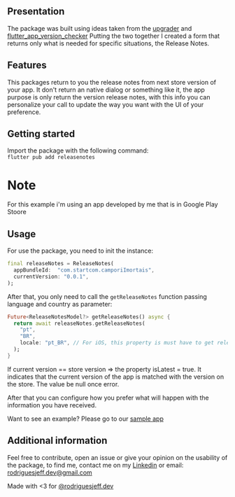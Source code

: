 ## Presentation
The package was built using ideas taken from the [upgrader](https://pub.dev/packages/upgrader) and [flutter_app_version_checker](https://pub.dev/packages/flutter_app_version_checker)
Putting the two together I created a form that returns only what is needed for specific situations, the Release Notes.

## Features

This packages return to you the release notes from next store version of your app.
It don't return an native dialog or something like it, the app purpose is only return the version release notes, with this info you can personalize 
your call to update the way you want with the UI of your preference.

## Getting started

Import the package with the following command:  
`
flutter pub add releasenotes
`

# Note
For this example i'm using an app developed by me that is in Google Play Stoore

## Usage
For use the package, you need to init the instance:

```dart
final releaseNotes = ReleaseNotes(
  appBundleId:  "com.startcom.camporiImortais",
  currentVersion: "0.0.1",
);
```
After that, you only need to call the `getReleaseNotes` function passing language and country as parameter:

````dart
Future<ReleaseNotesModel?> getReleaseNotes() async {
  return await releaseNotes.getReleaseNotes(
    "pt",
    "BR",
    locale: "pt_BR", // For iOS, this property is must have to get release notes localized
  );
}
````

If current version == store version => the property isLatest = true. It indicates that the current version of the app is matched with the version on the store.
The value be null once error.

After that you can configure how you prefer what will happen with the information you have received.

Want to see an example? Please go to our [sample app](https://github.com/rodriguesJeff/releasenotes/blob/main/example/lib/main.dart)

## Additional information

Feel free to contribute, open an issue or give your opinion on the usability of the package, to find me, contact me on my [Linkedin](https://www.linkedin.com/in/rodriguesjeffdev/) or email: rodriguesjeff.dev@gmail.com

Made with <3 for [@rodriguesjeff.dev](https://rodriguesjeff.dev)